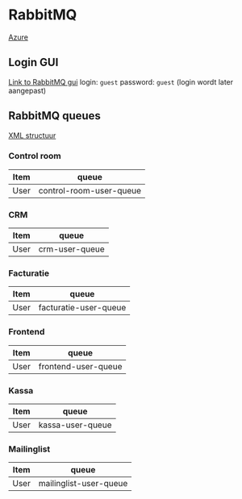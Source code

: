 
# RabbitMQ

[Azure](https://dev.azure.com/anyvent/RabbitMQ)

## Login GUI

[Link to RabbitMQ gui]([http://10.3.56.9:15672/)
login: `guest`
password: `guest`
(login wordt later aangepast)
## RabbitMQ queues

[XML structuur]([https://anyvent.github.io/docs/XML/)

### Control room
| Item| queue|
|----------------|------------|
| User | control-room-user-queue |

### CRM
| Item| queue|
|----------------|------------|
| User | crm-user-queue |

### Facturatie
| Item| queue|
|----------------|------------|
| User | facturatie-user-queue |

### Frontend
| Item| queue|
|----------------|------------|
| User | frontend-user-queue |

### Kassa
| Item| queue|
|----------------|------------|
| User | kassa-user-queue |

### Mailinglist
| Item| queue|
|----------------|------------|
| User | mailinglist-user-queue |

